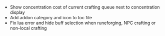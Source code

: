 - Show concentration cost of current crafting queue next to concentration display
- Add addon category and icon to toc file
- Fix lua error and hide buff selection when runeforging, NPC crafting or non-local crafting